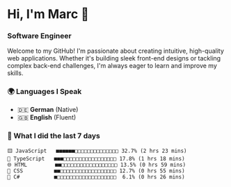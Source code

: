 # Hi, I'm Marc 👋 
### Software Engineer

Welcome to my GitHub! I'm passionate about creating intuitive, high-quality web applications. Whether it's building sleek front-end designs or tackling complex back-end challenges, I'm always eager to learn and improve my skills.  

### 🌍 Languages I Speak  
- 🇩🇪 **German** (Native)  
- 🇬🇧 **English** (Fluent)

### 🤯 What I did the last 7 days

```
🟨 JavaScript   ■■■■■■□□□□□□□□□□□□□□ 32.7% (2 hrs 23 mins)
🔷 TypeScript   ■■■□□□□□□□□□□□□□□□□□ 17.8% (1 hrs 18 mins)
🌐 HTML         ■■□□□□□□□□□□□□□□□□□□ 13.5% (0 hrs 59 mins)
🎨 CSS          ■■□□□□□□□□□□□□□□□□□□ 12.7% (0 hrs 55 mins)
🔷 C#           ■□□□□□□□□□□□□□□□□□□□  6.1% (0 hrs 26 mins)
```